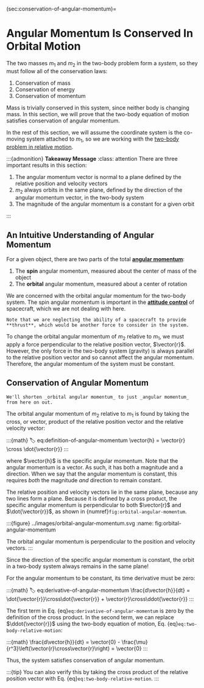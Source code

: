 (sec:conservation-of-angular-momentum)=

# Angular Momentum Is Conserved In Orbital Motion

The two masses $m_1$ and $m_2$ in the two-body problem form a _system_, so they must follow all of the conservation laws:

1. Conservation of mass
2. Conservation of energy
3. Conservation of momentum

Mass is trivially conserved in this system, since neither body is changing mass. In this section, we will prove that the two-body equation of motion satisfies conservation of angular momentum.

In the rest of this section, we will assume the coordinate system is the co-moving system attached to $m_1$, so we are working with the [two-body problem in relative motion](../the-n-body-problem/two-body-relative-motion.md).

:::{admonition} **Takeaway Message**
:class: attention
There are three important results in this section:

1. The angular momentum vector is normal to a plane defined by the relative position and velocity vectors
2. $m_2$ always orbits in the same plane, defined by the direction of the angular momentum vector, in the two-body system
3. The magnitude of the angular momentum is a constant for a given orbit

:::

## An Intuitive Understanding of Angular Momentum

For a given object, there are two parts of the total **[angular momentum](https://en.wikipedia.org/wiki/Angular_momentum)**:

1. The **spin** angular momentum, measured about the center of mass of the object
2. The **orbital** angular momentum, measured about a center of rotation

We are concerned with the orbital angular momentum for the two-body system. The spin angular momentum is important in the **[attitude control](https://en.wikipedia.org/wiki/Attitude_control)** of spacecraft, which we are not dealing with here.

```{margin}
Note that we are neglecting the ability of a spacecraft to provide **thrust**, which would be another force to consider in the system.
```

To change the orbital angular momentum of $m_2$ relative to $m_1$, we must apply a force perpendicular to the relative position vector, $\vector{r}$. However, the only force in the two-body system (gravity) is always parallel to the relative position vector and so cannot affect the angular momentum. Therefore, the angular momentum of the system must be constant.

## Conservation of Angular Momentum

```{margin}
We'll shorten _orbital angular momentum_ to just _angular momentum_ from here on out.
```

The orbital angular momentum of $m_2$ relative to $m_1$ is found by taking the cross, or vector, product of the relative position vector and the relative velocity vector:

:::{math}
:label: eq:definition-of-angular-momentum
\vector{h} = \vector{r} \cross \dot{\vector{r}}
:::

where $\vector{h}$ is the specific angular momentum. Note that the angular momentum is a vector. As such, it has both a magnitude and a direction. When we say that the angular momentum is constant, this requires _both_ the magnitude _and_ direction to remain constant.

The relative position and velocity vectors lie in the same plane, because any two lines form a plane. Because it is defined by a cross product, the specific angular momentum is perpendicular to both $\vector{r}$ and $\dot{\vector{r}}$, as shown in {numref}`fig:orbital-angular-momentum`.

:::{figure} ../images/orbital-angular-momentum.svg
:name: fig:orbital-angular-momentum

The orbital angular momentum is perpendicular to the position and velocity vectors.
:::

Since the direction of the specific angular momentum is constant, the orbit in a two-body system always remains in the same plane!

For the angular momentum to be constant, its time derivative must be zero:

:::{math}
:label: eq:derivative-of-angular-momentum
\frac{d\vector{h}}{dt} = \dot{\vector{r}}\cross\dot{\vector{r}} + \vector{r}\cross\ddot{\vector{r}}
:::

The first term in Eq. {eq}`eq:derivative-of-angular-momentum` is zero by the definition of the cross product. In the second term, we can replace $\ddot{\vector{r}}$ using the two-body equation of motion, Eq. {eq}`eq:two-body-relative-motion`:

:::{math}
\frac{d\vector{h}}{dt} = \vector{0} - \frac{\mu}{r^3}\left(\vector{r}\cross\vector{r}\right) = \vector{0}
:::

Thus, the system satisfies conservation of angular momentum.

:::{tip}
You can also verify this by taking the cross product of the relative position vector with Eq. {eq}`eq:two-body-relative-motion`.
:::
